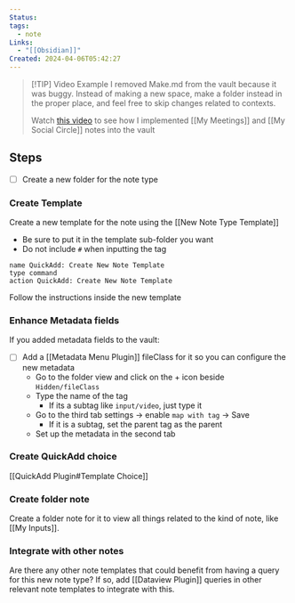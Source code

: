 ```yaml
---
Status: 
tags:
  - note
Links:
  - "[[Obsidian]]"
Created: 2024-04-06T05:42:27
---
```

> [!TIP] Video Example
> I removed Make.md from the vault because it was buggy. Instead of making a new space, make a folder instead in the proper place, and feel free to skip changes related to contexts.
> 
> Watch [this video](https://youtu.be/C6ClLYZHsfE) to see how I implemented [[My Meetings]] and [[My Social Circle]] notes into the vault

## Steps
- [ ] Create a new folder for the note type
### Create Template
Create a new template for the note using the [[New Note Type Template]]
- Be sure to put it in the template sub-folder you want
- Do not include `#` when inputting the tag

```button
name QuickAdd: Create New Note Template
type command
action QuickAdd: Create New Note Template
```

Follow the instructions inside the new template
### Enhance Metadata fields
If you added metadata fields to the vault:
- [ ] Add a [[Metadata Menu Plugin]] fileClass for it so you can configure the new metadata
	- Go to the folder view and click on the + icon beside `Hidden/fileClass`
	- Type the name of the tag
		- If its a subtag like `input/video`, just type it
	- Go to the third tab settings -> enable `map with tag` -> Save
		- If it is a subtag, set the parent tag as the parent
	- Set up the metadata in the second tab
### Create QuickAdd choice
[[QuickAdd Plugin#Template Choice]]
### Create folder note
Create a folder note for it to view all things related to the kind of note, like [[My Inputs]].

### Integrate with other notes
Are there any other note templates that could benefit from having a query for this new note type? If so, add [[Dataview Plugin]] queries in other relevant note templates to integrate with this.